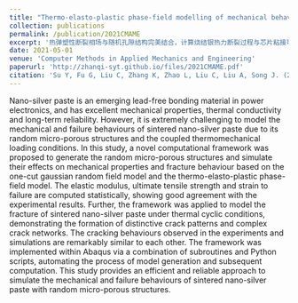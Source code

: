 ```yaml
---
title: "Thermo-elasto-plastic phase-field modelling of mechanical behaviours of sintered nano-silver with randomly distributed micro-pores"
collection: publications
permalink: /publication/2021CMAME
excerpt: '热弹塑性断裂相场与随机孔隙结构完美结合，计算烧结银热力断裂过程与芯片粘接可靠性的基础工作。'
date: 2021-05-01
venue: 'Computer Methods in Applied Mechanics and Engineering'
paperurl: 'http://zhanqi-syt.github.io/files/2021CMAME.pdf'
citation: 'Su Y, Fu G, Liu C, Zhang K, Zhao L, Liu C, Liu A, Song J. (2021). &quot;Thermo-elasto-plastic phase-field modelling of mechanical behaviours of sintered nano-silver with randomly distributed micro-pores.&quot; <i>Computer Methods in Applied Mechanics and Engineering</i>. 378: 113729.'
---
```


Nano-silver paste is an emerging lead-free bonding material in power electronics, and has excellent mechanical properties, thermal conductivity and long-term reliability. However, it is extremely challenging to model the mechanical and failure behaviours of sintered nano-silver paste due to its random micro-porous structures and the coupled thermomechanical loading conditions. In this study, a novel computational framework was proposed to generate the random micro-porous structures and simulate their effects on mechanical properties and fracture behaviour based on the one-cut gaussian random field model and the thermo-elasto-plastic phase-field model. The elastic modulus, ultimate tensile strength and strain to failure are computed statistically, showing good agreement with the experimental results. Further, the framework was applied to model the fracture of sintered nano-silver paste under thermal cyclic conditions, demonstrating the formation of distinctive crack patterns and complex crack networks. The cracking behaviours observed in the experiments and simulations are remarkably similar to each other. The framework was implemented within Abaqus via a combination of subroutines and Python scripts, automating the process of model generation and subsequent computation. This study provides an efficient and reliable approach to simulate the mechanical and failure behaviours of sintered nano-silver paste with random micro-porous structures.
